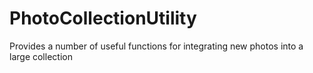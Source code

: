 PhotoCollectionUtility
======================

Provides a number of useful functions for integrating new photos into a large collection
